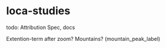 # loca-studies

todo:
Attribution
Spec, docs

Extention-term after zoom?
Mountains? (mountain_peak_label)
